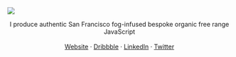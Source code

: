 <img src="https://raw.githubusercontent.com/tehkaiyu/tehkaiyu/master/doodle.svg">

<p align="center">
I produce authentic San Francisco fog-infused bespoke organic free range JavaScript <br><br>
<a href="https://kyh.io">Website</a> · <a href="https://dribbble.com/tehkaiyu">Dribbble</a> · <a href="https://www.linkedin.com/in/kaiyuhsu/">LinkedIn</a> · <a href="https://twitter.com/uglyyetcuddly">Twitter</a>
</p>
